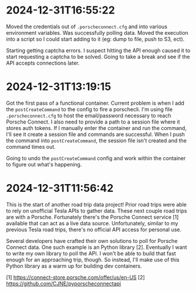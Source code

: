 # 2024-12-31T16:55:22

Moved the credentials out of `.porscheconnect.cfg` and into various environment variables. Was successfully polling data. Moved the execution into a script so I could start adding to it (eg: dump to file, push to S3, ect).

Starting getting captcha errors. I suspect hitting the API enough caused it to start requesting a captcha to be solved. Going to take a break and see if the API accepts connections later.

# 2024-12-31T13:19:15

Got the first pass of a functional container. Current problem is when I add the `postCreateCommand` to the config to fire a porschecli. I'm using file `.porscheconnect.cfg` to host the email/password necessary to reach Porsche Connect. I also need to provide a path to a session file where it stores auth tokens. If I manually enter the container and run the command, I'll see it create a session file and commands are successful. When I push the command into `postCreateCommand`, the session file isn't created and the command times out.

Going to undo the `postCreateCommand` config and work within the container to figure out what's happening.

# 2024-12-31T11:56:42

This is the start of another road trip data project! Prior road trips were able to rely on unofficial Tesla APIs to gather data. These next couple road trips are with a Porsche. Fortunately there's the Porsche Connect service [1] available that can act as a live data source. Unfortunately, similar to my previous Tesla road trips, there's no official API access for personal use.

Several developers have crafted their own solutions to poll for Porsche Connect data. One such example is an Python library [2]. Eventually I want to write my own library to poll the API. I won't be able to build that fast enough for an approaching trip, though. So instead, I'll make use of this Python library as a warm up for building dev containers.

[1] https://connect-store.porsche.com/offer/us/en-US
[2] https://github.com/CJNE/pyporscheconnectapi